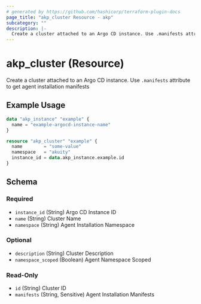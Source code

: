 ```yaml
---
# generated by https://github.com/hashicorp/terraform-plugin-docs
page_title: "akp_cluster Resource - akp"
subcategory: ""
description: |-
  Create a cluster attached to an Argo CD instance. Use .manifests attribute to get agent installation manifests
---
```


# akp_cluster (Resource)

Create a cluster attached to an Argo CD instance. Use `.manifests` attribute to get agent installation manifests

## Example Usage

```terraform
data "akp_instance" "example" {
  name = "example-argocd-instance-name"
}

resource "akp_cluster" "example" {
  name        = "some-value"
  namespace   = "akuity"
  instance_id = data.akp_instance.example.id
}
```

<!-- schema generated by tfplugindocs -->
## Schema

### Required

- `instance_id` (String) Argo CD Instance ID
- `name` (String) Cluster Name
- `namespace` (String) Agent Installation Namespace

### Optional

- `description` (String) Cluster Description
- `namespace_scoped` (Boolean) Agent Namespace Scoped

### Read-Only

- `id` (String) Cluster ID
- `manifests` (String, Sensitive) Agent Installation Manifests


